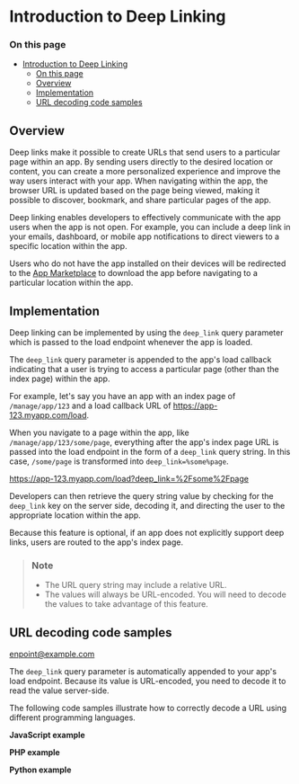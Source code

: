 # Introduction to Deep Linking

<div class="otp" id="no-index">

### On this page

- [Introduction to Deep Linking](#introduction-to-deep-linking)
    - [On this page](#on-this-page)
  - [Overview](#overview)
  - [Implementation](#implementation)
  - [URL decoding code samples](#url-decoding-code-samples)

</div>

## Overview

Deep links make it possible to create URLs that send users to a particular page within an app. By sending users directly to the desired location or content, you can create a more personalized experience and improve the way users interact with your app. When navigating within the app, the browser URL is updated based on the page being viewed, making it possible to discover, bookmark, and share particular pages of the app. 

Deep linking enables developers to effectively communicate with the app users when the app is not open. For example, you can include a deep link in your emails, dashboard, or mobile app notifications to direct viewers to a specific location within the app.

Users who do not have the app installed on their devices will be redirected to the [App Marketplace](https://www.bigcommerce.com/apps/) to download the app before navigating to a particular location within the app.

## Implementation



Deep linking can be implemented by using the `deep_link` query parameter which is passed to the load endpoint whenever the app is loaded. 

The `deep_link` query parameter is appended to the app's load callback indicating that a user is trying to access a particular page (other than the index page) within the app.

For example, let's say you have an app with an index page of `/manage/app/123` and a load callback URL of https://app-123.myapp.com/load.

When you navigate to a page within the app, like `/manage/app/123/some/page`, everything after the app's index page URL is passed into the load endpoint in the form of a `deep_link` query string. In this case, `/some/page` is transformed into `deep_link=%some%page`.

https://app-123.myapp.com/load?deep_link=%2Fsome%2Fpage

Developers can then retrieve the query string value by checking for the `deep_link` key on the server side, decoding it, and directing the user to the appropriate location within the app.

Because this feature is optional, if an app does not explicitly support deep links, users are routed to the app's index page.

<div class="HubBlock--callout">
<div class="CalloutBlock--info">
<div class="HubBlock-content">

> ### Note
> * The URL query string may include a relative URL. 
> * The values will always be URL-encoded. You will need to decode the values to take advantage of this feature.

</div>
</div>
</div>

## URL decoding code samples

enpoint@example.com

The `deep_link` query parameter is automatically appended to your app's load endpoint. Because its value is URL-encoded, you need to decode it to read the value server-side. 

The following code samples illustrate how to correctly decode a URL using different programming languages.

**JavaScript example**

**PHP example**

**Python example**